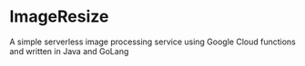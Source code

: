 # ImageResize
A simple serverless image processing service using Google Cloud functions and written in Java and GoLang
